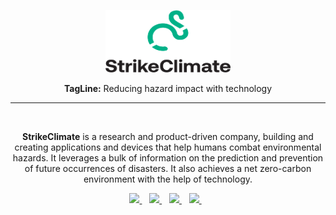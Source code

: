 <p align="center">
  <img src = "img/StrikeClimate logo png.png" width="200px" height="100px">
  <p align="center"><b>TagLine:</b> Reducing hazard impact with technology</p>
    <hr>
  &nbsp;&nbsp;
  <p align="center"> <b>StrikeClimate</b> is a research and product-driven company, building and creating applications and devices that help humans combat environmental hazards. It leverages a bulk of information on the prediction and prevention of future occurrences of disasters. It also achieves a net zero-carbon environment with the help of technology.</p>
</p>

<p align='center'>
<a href="https://wa.me/2349090606132?text=Hello Olawale" target="_blank">
  <img src="https://img.shields.io/badge/WHATSAPP-%2325D366.svg?&style=for-the-badge&logo=whatsapp&logoColor=white" />
</a>&nbsp;&nbsp;
<a href="https://twitter.com/strikeclimate" target="_blank">
  <img src="https://img.shields.io/badge/twitter-%231DA1F2.svg?&style=for-the-badge&logo=twitter&logoColor=white" />
</a>&nbsp;&nbsp;
<a href="https://www.linkedin.com/in/strikeclimate/" target="_blank">
  <img src="https://img.shields.io/badge/linkedin-%230077B5.svg?&style=for-the-badge&logo=linkedin&logoColor=white" />
</a>&nbsp;&nbsp;
<a href="mailto:strikeclimateapp@gmail.com" target="_blank">
  <img src="https://img.shields.io/badge/email me-%23D14836.svg?&style=for-the-badge&logo=gmail&logoColor=white" />
</a>&nbsp;&nbsp;
</p>
